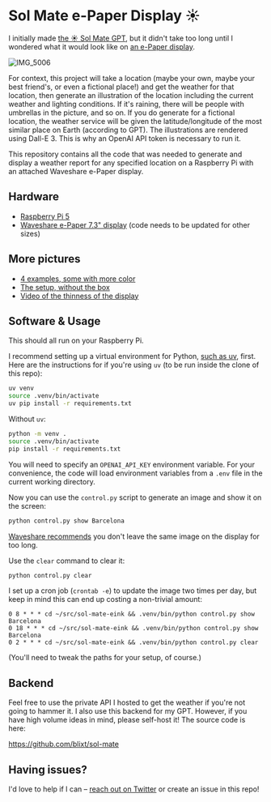 # Sol Mate e-Paper Display ☀️

I initially made [the ☀️ Sol Mate GPT](https://chatgpt.com/g/g-QIydQSFRm-sol-mate), but it didn't take too long until I wondered what it would look like on [an e-Paper display](https://www.amazon.com/dp/B0BMQ83W7W).

![IMG_5006](https://github.com/blixt/sol-mate-eink/assets/158591/1ef011a5-4c01-429f-872f-ea47f8c76e02)

For context, this project will take a location (maybe your own, maybe your best friend's, or even a fictional place!) and get the weather for that location, then generate an illustration of the location including the current weather and lighting conditions. If it's raining, there will be people with umbrellas in the picture, and so on. If you do generate for a fictional location, the weather service will be given the latitude/longitude of the most similar place on Earth (according to GPT). The illustrations are rendered using Dall-E 3. This is why an OpenAI API token is necessary to run it.

This repository contains all the code that was needed to generate and display a weather report for any specified location on a Raspberry Pi with an attached Waveshare e-Paper display.

## Hardware

- [Raspberry Pi 5](https://www.raspberrypi.com/products/raspberry-pi-5/)
- [Waveshare e-Paper 7.3" display](https://www.amazon.com/dp/B0BMQ83W7W) (code needs to be updated for other sizes)

## More pictures

- [4 examples, some with more color](https://x.com/blixt/status/1797317001372750301)
- [The setup, without the box](https://x.com/blixt/status/1796616909611278356)
- [Video of the thinness of the display](https://x.com/blixt/status/1797350136080699837)

## Software & Usage

This should all run on your Raspberry Pi.

I recommend setting up a virtual environment for Python, [such as uv](https://github.com/astral-sh/uv), first. Here are the instructions for if you're using `uv` (to be run inside the clone of this repo):

```sh
uv venv
source .venv/bin/activate
uv pip install -r requirements.txt
```

Without `uv`:

```sh
python -m venv .
source .venv/bin/activate
pip install -r requirements.txt
```

You will need to specify an `OPENAI_API_KEY` environment variable. For your convenience, the code will load environment variables from a `.env` file in the current working directory.

Now you can use the `control.py` script to generate an image and show it on the screen:

```sh
python control.py show Barcelona
```

[Waveshare recommends](https://www.waveshare.com/wiki/7.3inch_e-Paper_HAT_(F)_Manual#Precautions) you don't leave the same image on the display for too long.

Use the `clear` command to clear it:

```sh
python control.py clear
```

I set up a cron job (`crontab -e`) to update the image two times per day, but keep in mind this can end up costing a non-trivial amount:

```crontab
0 8 * * * cd ~/src/sol-mate-eink && .venv/bin/python control.py show Barcelona
0 18 * * * cd ~/src/sol-mate-eink && .venv/bin/python control.py show Barcelona
0 2 * * * cd ~/src/sol-mate-eink && .venv/bin/python control.py clear
```

(You'll need to tweak the paths for your setup, of course.)

## Backend

Feel free to use the private API I hosted to get the weather if you're not going to hammer it. I also use this backend for my GPT. However, if you have high volume ideas in mind, please self-host it! The source code is here:

https://github.com/blixt/sol-mate

## Having issues?

I'd love to help if I can – [reach out on Twitter](https://twitter.com/blixt) or create an issue in this repo!
